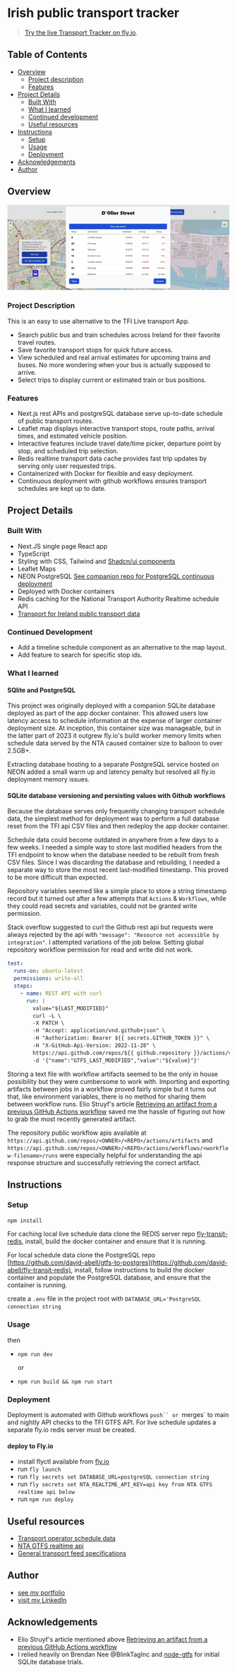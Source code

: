 # Irish public transport tracker

> [Try the live Transport Tracker on fly.io](https://transport-tracker.fly.dev).

## Table of Contents

- [Overview](#overview)
  - [Project description](#project-description)
  - [Features](#features)
- [Project Details](#project-details)
  - [Built With](#built-with)
  - [What I learned](#what-i-learned)
  - [Continued development](#continued-development)
  - [Useful resources](#useful-resources)
- [Instructions](#instructions)
  - [Setup](#setup)
  - [Usage](#usage)
  - [Deployment](#deployment)
- [Acknowledgements](#acknowledgements)
- [Author](#Author)

## Overview

![Example desktop screenshot](./app-screenshot.jpg)

### Project Description

This is an easy to use alternative to the TFI Live transport App.

- Search public bus and train schedules across Ireland for their favorite travel routes.
- Save favorite transport stops for quick future access.
- View scheduled and real arrival estimates for upcoming trains and buses. No more wondering when your bus is actually supposed to arrive.
- Select trips to display current or estimated train or bus positions.

### Features

- Next.js rest APIs and postgreSQL database serve up-to-date schedule of public transport routes.
- Leaflet map displays interactive transport stops, route paths, arrival times, and estimated vehicle position.
- Interactive features include travel date/time picker, departure point by stop, and scheduled trip selection.
- Redis realtime transport data cache provides fast trip updates by serving only user requested trips.
- Containerized with Docker for flexible and easy deployment.
- Continuous deployment with github workflows ensures transport schedules are kept up to date.

## Project Details

### Built With

- Next.JS single page React app
- TypeScript
- Styling with CSS, Tailwind and [Shadcn/ui components](https://ui.shadcn.com)
- Leaflet Maps
- NEON PostgreSQL [See companion repo for PostgreSQL continuous deployment](https://github.com/david-abell/gtfs-to-postgres)
- Deployed with Docker containers
- Redis caching for the National Transport Authority Realtime schedule API
- [Transport for Ireland public transport data](https://www.transportforireland.ie/transportData/PT_Data.html)

### Continued Development

- Add a timeline schedule component as an alternative to the map layout.
- Add feature to search for specific stop ids.

### What I learned

#### SQlite and PostgreSQL

This project was originally deployed with a companion SQLite database deployed as part of the app docker container. This allowed users low latency access to schedule information at the expense of larger container deployment size. At inception, this container size was manageable, but in the latter part of 2023 it outgrew fly.io's build worker memory limits when schedule data served by the NTA caused container size to balloon to over 2.5GB+.

Extracting database hosting to a separate PostgreSQL service hosted on NEON added a small warm up and latency penalty but resolved all fly.io deployment memory issues.

#### SQLite database versioning and persisting values with Github workflows

Because the database serves only frequently changing transport schedule data, the simplest method for deployment was to perform a full database reset from the TFI api CSV files and then redeploy the app docker container.

Schedule data could become outdated in anywhere from a few days to a few weeks. I needed a simple way to store last modified headers from the TFI endpoint to know when the database needed to be rebuilt from fresh CSV files. Since I was discarding the database and rebuilding, I needed a separate way to store the most recent last-modified timestamp. This proved to be more difficult than expected.

Repository variables seemed like a simple place to store a string timestamp record but it turned out after a few attempts that `Actions` & `Workflows`, while they could read secrets and variables, could not be granted write permission.

Stack overflow suggested to curl the Github rest api but requests were always rejected by the api with `"message": "Resource not accessible by integration"`. I attempted variations of the job below. Setting global repository workflow permission for read and write did not work.

```yml
test:
  runs-on: ubuntu-latest
  permissions: write-all
  steps:
    - name: REST API with curl
      run: |
        value="${LAST_MODIFIED}"
        curl -L \
        -X PATCH \
        -H "Accept: application/vnd.github+json" \
        -H "Authorization: Bearer ${{ secrets.GITHUB_TOKEN }}" \
        -H "X-GitHub-Api-Version: 2022-11-28" \
        https://api.github.com/repos/${{ github.repository }}/actions/variables/GTFS_LAST_MODIFIED \
        -d '{"name":"GTFS_LAST_MODIFIED","value":"${value}"}'
```

Storing a text file with workflow artifacts seemed to be the only in house possibility but they were cumbersome to work with. Importing and exporting artifacts between jobs in a workflow proved fairly simple but it turns out that, like environment variables, there is no method for sharing them between workflow runs. Elio Struyf's article [Retrieving an artifact from a previous GitHub Actions workflow](https://www.eliostruyf.com/retrieving-artifact-previous-github-actions-workflow/) saved me the hassle of figuring out how to grab the most recently generated artifact.

The repository public workflow apis available at `https://api.github.com/repos/<OWNER>/<REPO>/actions/artifacts` and `https://api.github.com/repos/<OWNER>/<REPO>/actions/workflows/<workflow-filename>/runs` were especially helpful for understanding the api response structure and successfully retrieving the correct artifact.

<!-- [workflow_api](https://api.github.com/repos/david-abell/transport-tracker/actions/workflows/check-database-version.yml/runs) -->

<!-- [artifact_api](https://api.github.com/repos/david-abell/transport-tracker/actions/artifacts) -->

## Instructions

### Setup

`npm install`

For caching local live schedule data clone the REDIS server repo [fly-transit-redis](https://github.com/david-abell/fly-transit-redis), install, build the docker container and ensure that it is running.

For local schedule data clone the PostgreSQL repo [https://github.com/david-abell/gtfs-to-postgres](https://github.com/david-abell/fly-transit-redis), install, follow instructions to build the docker container and populate the PostgreSQL database, and ensure that the container is running.

create a `.env` file in the project root with `DATABASE_URL='PostgreSQL connection string`

### Usage

then

- `npm run dev`

  or

- `npm run build && npm run start`

### Deployment

Deployment is automated with Github workflows ` push`` or  `merges` to main and nightly API checks to the TFI GTFS API. For live schedule updates a separate fly.io redis server must be created.

#### deploy to Fly.io

- install flyctl available from [fly.io](fly.io)
- run `fly launch`
- run `fly secrets set DATABASE_URL=postgreSQL connection string`
- run `fly secrets set NTA_REALTIME_API_KEY=api key from NTA GTFS realtime api below`
- run `npm run deploy`

## Useful resources

- [Transport operator schedule data](https://www.transportforireland.ie/transportData/PT_Data.html)
- [NTA GTFS realtime api](https://developer.nationaltransport.ie/api-details#api=gtfsr&operation=gtfsr-v2)
- [General transport feed specifications](https://gtfs.org)

## Author

- [see my portfolio](https://david-abell.github.io/personal-portfolio/)
- [visit my LinkedIn](https://www.linkedin.com/in/davidabell722/)

## Acknowledgements

- Elio Struyf's article mentioned above [Retrieving an artifact from a previous GitHub Actions workflow](https://www.eliostruyf.com/retrieving-artifact-previous-github-actions-workflow/)
- I relied heavily on Brendan Nee @BlinkTagInc and [node-gtfs](https://github.com/BlinkTagInc/node-gtfs) for initial SQLite database trials.
